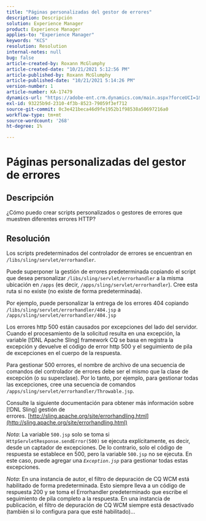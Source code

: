 ```yaml
---
title: "Páginas personalizadas del gestor de errores"
description: Descripción
solution: Experience Manager
product: Experience Manager
applies-to: "Experience Manager"
keywords: "KCS"
resolution: Resolution
internal-notes: null
bug: false
article-created-by: Roxann McGlumphy
article-created-date: "10/21/2021 5:12:56 PM"
article-published-by: Roxann McGlumphy
article-published-date: "10/21/2021 5:14:26 PM"
version-number: 1
article-number: KA-17479
dynamics-url: "https://adobe-ent.crm.dynamics.com/main.aspx?forceUCI=1&pagetype=entityrecord&etn=knowledgearticle&id=4c665521-9232-ec11-b6e5-000d3a5ba97a"
exl-id: 93225b9d-2310-4f3b-8523-79059f3ef712
source-git-commit: 0c3e421beca46d9fe1952b1f98538a50697216a0
workflow-type: tm+mt
source-wordcount: '268'
ht-degree: 1%

---
```


# Páginas personalizadas del gestor de errores

## Descripción


¿Cómo puedo crear scripts personalizados o gestores de errores que muestren diferentes errores HTTP?


## Resolución


Los scripts predeterminados del controlador de errores se encuentran en `/libs/sling/servlet/errorhandler`.

Puede superponer la gestión de errores predeterminada copiando el script que desea personalizar `/libs/sling/servlet/errorhandler` a la misma ubicación en `/apps` (es decir, `/apps/sling/servlet/errorhandler`). Cree esta ruta si no existe (no existe de forma predeterminada).

Por ejemplo, puede personalizar la entrega de los errores 404 copiando `/libs/sling/servlet/errorhandler/404.jsp` a `/apps/sling/servlet/errorhandler/404.jsp`

Los errores http 500 están causados por excepciones del lado del servidor. Cuando el procesamiento de la solicitud resulta en una excepción, la variable [!DNL Apache Sling] framework CQ se basa en registra la excepción y devuelve el código de error http 500 y el seguimiento de pila de excepciones en el cuerpo de la respuesta.

Para gestionar 500 errores, el nombre de archivo de una secuencia de comandos del controlador de errores debe ser el mismo que la clase de excepción (o su superclase). Por lo tanto, por ejemplo, para gestionar todas las excepciones, cree una secuencia de comandos `/apps/sling/servlet/errorhandler/Throwable.jsp`.

Consulte la siguiente documentación para obtener más información sobre [!DNL Sling] gestión de errores. [http://sling.apache.org/site/errorhandling.html](http://sling.apache.org/site/errorhandling.html)

*Nota*: La variable `500.jsp` solo se toma si `HttpServletResponse.sendError(500)` se ejecuta explícitamente, es decir, desde un captador de excepciones.
De lo contrario, solo el código de respuesta se establece en 500, pero la variable `500.jsp` no se ejecuta.
En este caso, puede agregar una *`Exception.jsp`* para gestionar todas estas excepciones.

*Nota*: En una instancia de autor, el filtro de depuración de CQ WCM está habilitado de forma predeterminada. Esto siempre lleva a un código de respuesta 200 y se toma el Errorhandler predeterminado que escribe el seguimiento de pila completo a la respuesta. En una instancia de publicación, el filtro de depuración de CQ WCM siempre está desactivado (también si lo configura para que esté habilitado)...
